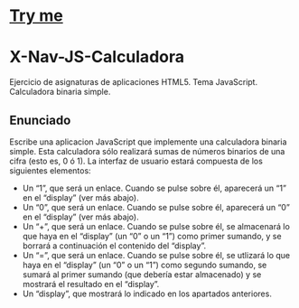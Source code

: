 # [Try me](https://mcarmonaa.github.io/X-Nav-JS-Calculadora/)

# X-Nav-JS-Calculadora
Ejercicio de asignaturas de aplicaciones HTML5. Tema JavaScript. Calculadora binaria simple.

## Enunciado

Escribe una aplicacion JavaScript que implemente una calculadora binaria simple. Esta calculadora sólo realizará sumas de números binarios de una cifra (esto es, 0 ó 1). La interfaz de usuario estará compuesta de los siguientes elementos:

* Un &ldquo;1&rdquo;, que será un enlace. Cuando se pulse sobre él, aparecerá un &ldquo;1&rdquo; en el &ldquo;display&rdquo; (ver más abajo).
* Un &ldquo;0&rdquo;, que será un enlace. Cuando se pulse sobre él, aparecerá un &ldquo;0&rdquo; en el &ldquo;display&rdquo; (ver más abajo).
* Un &ldquo;+&rdquo;, que será un enlace. Cuando se pulse sobre él, se almacenará lo que haya en el &ldquo;display&rdquo; (un &ldquo;0&rdquo; o un &ldquo;1&rdquo;) como primer sumando, y se borrará a continuación el contenido del &ldquo;display&rdquo;.
* Un &ldquo;=&rdquo;, que será un enlace. Cuando se pulse sobre él, se utlizará lo que haya en el &ldquo;display&rdquo; (un &ldquo;0&rdquo; o un &ldquo;1&rdquo;) como segundo sumando, se sumará al primer sumando (que debería estar almacenado) y se mostrará el resultado en el &ldquo;display&rdquo;.
* Un &ldquo;display&rdquo;, que mostrará lo indicado en los apartados anteriores.
